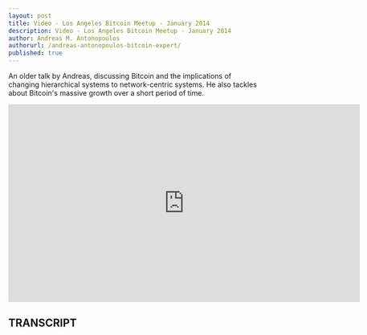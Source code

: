 ```yaml
---
layout: post
title: Video - Los Angeles Bitcoin Meetup - January 2014
description: Video - Los Angeles Bitcoin Meetup - January 2014
author: Andreas M. Antonopoulos
authorurl: /andreas-antonopoulos-bitcoin-expert/
published: true
---
```


<p>An older talk by Andreas, discussing Bitcoin and the implications of changing hierarchical systems to network-centric systems. He also tackles about Bitcoin's massive growth over a short period of time.</p>

<center><iframe width="700" height="394" src="https://www.youtube.com/embed/COgxkKJHDPw?list=PLPQwGV1aLnTthcG265_FYSaV24hFScvC0" frameborder="0" allowfullscreen></iframe></center>

<h2>TRANSCRIPT</h2>

